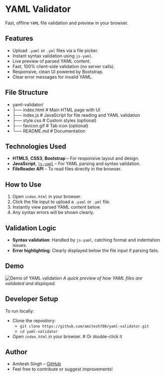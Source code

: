 # YAML Validator
Fast, offline `YAML` file validation and preview in your browser.

## Features
- Upload `.yaml` or `.yml` files via a file picker.
- Instant syntax validation using `js-yaml`.
- Live preview of parsed YAML content.
- Fast, 100% client-side validation (no server calls).
- Responsive, clean UI powered by Bootstrap.
- Clear error messages for invalid YAML.

## File Structure
- yaml-validator/
- ├── index.html           # Main HTML page with UI
- ├── index.js             # JavaScript for file reading and YAML validation
- ├── style.css            # Custom styles (optional)
- ├── favicon.gif          # Tab icon (optional)
- └── README.md            # Documentation

## Technologies Used
- **HTML5**, **CSS3**, **Bootstrap** – For responsive layout and design.
- **JavaScript**, [`js-yaml`](https://github.com/nodeca/js-yaml) – For YAML parsing and syntax validation.
- **FileReader API** – To read files directly in the browser.

## How to Use
1. Open `index.html` in your browser.
2. Click the file input to upload a `.yaml` or `.yml` file.
3. Instantly view parsed YAML content below.
4. Any syntax errors will be shown clearly.

## Validation Logic
- **Syntax validation**: Handled by `js-yaml`, catching format and indentation issues.
- **Error highlighting**: Clearly displayed below the file input if parsing fails.

## Demo
![Demo of YAML validation](Validate-YAML.gif)
*A quick preview of how YAML files are validated and displayed.*

## Developer Setup
To run locally:
- Clone the repository:
    - `git clone https://github.com/amitesh786/yaml-validator.git`
    - `cd yaml-validator`
- Open `index.html` in your browser.    # Or double-click it

## Author
- Amitesh Singh – [GitHub](https://github.com/amitesh786/yaml-validator.git)
- Feel free to contribute or suggest improvements!
